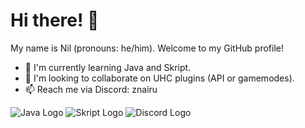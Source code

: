 # Hi there! 👋

My name is Nil (pronouns: he/him). Welcome to my GitHub profile!

- 🌱 I'm currently learning Java and Skript.
- 💞️ I'm looking to collaborate on UHC plugins (API or gamemodes).
- 📫 Reach me via Discord: znairu

![Java Logo]([https://img.shields.io/badge/Java-007396?style=for-the-badge&logo=java&logoColor=white](https://upload.wikimedia.org/wikipedia/fr/2/2e/Java_Logo.svg))
![Skript Logo](https://img.shields.io/badge/Skript-4EAA25?style=for-the-badge&logo=skript&logoColor=white)
![Discord Logo](https://img.shields.io/badge/Discord-7289DA?style=for-the-badge&logo=discord&logoColor=white)


